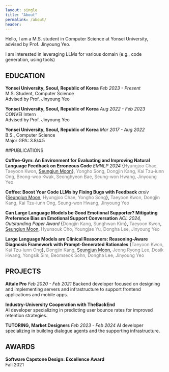 ```yaml
---
layout: single
title: "About"
permalink: /about/
header:
---
```


Hello, I am a M.S. student in Computer Science at Yonsei University,  
advised by Prof. Jinyoung Yeo.

I am interested in leveraging LLMs for various domain (e.g., code generation, using tools)

## EDUCATION

**Yonsei University, Seoul, Republic of Korea**  *Feb 2023 - Present*  
M.S. Student, Computer Science  
Advised by Prof. Jinyoung Yeo

**Yonsei University, Seoul, Republic of Korea**  *Aug 2022 - Feb 2023*  
CONVEI Intern  
Advised by Prof. Jinyoung Yeo

**Yonsei University, Seoul, Republic of Korea**  *Mar 2017 - Aug 2022*  
B.S., Computer Science  
Major GPA: 3.8/4.5  

##PUBLICATIONS

**Coffee-Gym: An Environment for Evaluating and Improving Natural Language Feedback on Erroneous Code** *EMNLP 2024*
{<span style="color: gray">Hyungjoo Chae, Taeyoon Kwon</span>, <u>Seungjun Moon</u>}, <span style="color: gray">Yongho Song, Dongjin Kang, Kai Tzu-iunn Ong, Beong-woo Kwak, Seonghyeon Bae, Seung-won Hwang, Jinyoung Yeo</span>

**Coffee: Boost Your Code LLMs by Fixing Bugs with Feedback** *arxiv*
{<u>Seungjun Moon</u>, <span style="color: gray">Hyungjoo Chae, Yongho Song</span>}, <span style="color: gray">Taeyoon Kwon, Dongjin Kang, Kai Tzu-iunn Ong, Seung-won Hwang, Jinyoung Yeo</span>

**Can Large Language Models be Good Emotional Supporter? Mitigating Preference Bias on Emotional Support Conversation** *ACL 2024, Outstanding Paper Award*
{<span style="color: gray">Dongjin Kang, Sunghwan Kim</span>}, <span style="color: gray">Taeyoon Kwon</span>, <u>Seungjun Moon</u>, <span style="color: gray">Hyunsouk Cho, Youngjae Yu, Dongha Lee, Jinyoung Yeo</span>

**Large Language Models are Clinical Reasoners: Reasoning-Aware Diagnosis Framework with Prompt-Generated Rationales**
{<span style="color: gray">Taeyoon Kwon, Kai Tzu-iunn Ong</span>}, <span style="color: gray">Dongjin Kang</span>, <u>Seungjun Moon</u>, <span style="color: gray">Jeong Ryong Lee, Dosik Hwang, Yongsik Sim, Beomseok Sohn, Dongha Lee, Jinyoung Yeo</span>

## PROJECTS

**Attale Pro** *Feb 2020 - Feb 2021*
Backend developer focused on designing and implementing servers and infrastructure to support frontend applications and mobile apps.

**Industry-University Cooperation with TheBackEnd**  
AI developer specializing in predicting user bounce rates for improved retention strategies.

**TUTORING, Market Designers** *Feb 2023 - Feb 2024*
AI developer specializing in building dialogue agents and the supporting infrastructure.

## AWARDS

**Software Capstone Design: Excellence Award**  
Fall 2021

